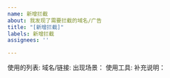 ```yaml
---
name: 新增拦截
about: 我发现了需要拦截的域名/广告
title: "[新增拦截]"
labels: 新增拦截
assignees: ''

---
```


<!--不支持对allowlist放行广告的issue，此类问题会直接close，先此声明-->
使用的列表:
域名/链接: 
出现场景：
使用工具:
补充说明：
